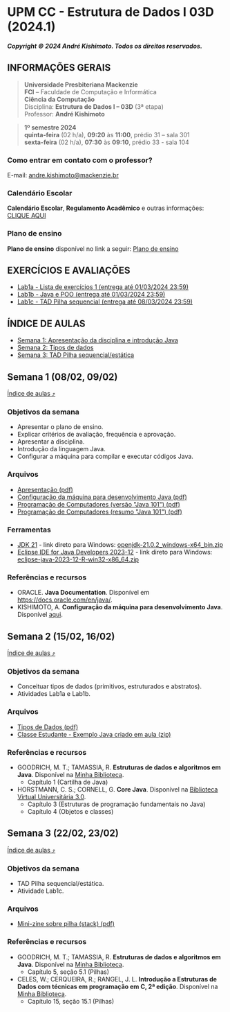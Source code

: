 # UPM CC - Estrutura de Dados I 03D (2024.1)

***Copyright &copy; 2024 André Kishimoto. Todos os direitos reservados.***

## INFORMAÇÕES GERAIS

> **Universidade Presbiteriana Mackenzie**<br>
> **FCI** – Faculdade de Computação e Informática<br>
> **Ciência da Computação**<br>
> Disciplina: **Estrutura de Dados I – 03D** (3ª etapa)<br>
> Professor: **André Kishimoto**

> **1º semestre 2024**<br>
> **quinta-feira** (02 h/a), **09:20** às **11:00**, prédio 31 – sala 301<br>
> **sexta-feira** (02 h/a), **07:30** às **09:10**, prédio 33 - sala 104


### Como entrar em contato com o professor?

E-mail: <a href="mailto:andre.kishimoto@mackenzie.br">andre.kishimoto@mackenzie.br</a>


### Calendário Escolar

**Calendário Escolar**, **Regulamento Acadêmico** e outras informações: <a href="https://www.mackenzie.br/universidade/processos-academicos-para-coordenadoria-geral-de-relacionamento-e-atendimento/informacoes-ao-aluno/calendario-escolar" target="_blank">CLIQUE AQUI</a>


### Plano de ensino

**Plano de ensino** disponível no link a seguir:
[Plano de ensino](conteudo/plano-de-ensino/CC_3D_Plano_de_ensino_EstruturadeDadosI_2024_1.pdf)


## EXERCÍCIOS E AVALIAÇÕES

- [Lab1a - Lista de exercícios 1 (entrega até 01/03/2024 23:59)](atividades/n1/EDI-2024.1%20-%20Lab1a%20-%20Lista%20de%20Exercícios%201.pdf)
- [Lab1b - Java e POO (entrega até 01/03/2024 23:59)](atividades/n1/EDI-2024.1%20-%20Lab1b%20-%20Java%20e%20POO%20-%20Classe%20Palindromo.pdf)
- [Lab1c - TAD Pilha sequencial (entrega até 08/03/2024 23:59)](atividades/n1/EDI-2024.1%20-%20Lab1c%20-%20TAD%20Pilha.pdf)


## ÍNDICE DE AULAS

- [Semana 1: Apresentação da disciplina e introdução Java](#semana-1-0802-0902)
- [Semana 2: Tipos de dados](#semana-2-1502-1602)
- [Semana 3: TAD Pilha sequencial/estática](#semana-3-2202-2302)


## Semana 1 (08/02, 09/02)

[Índice de aulas ⤴](#índice-de-aulas)

### Objetivos da semana

- Apresentar o plano de ensino.
- Explicar critérios de avaliação, frequência e aprovação.
- Apresentar a disciplina.
- Introdução da linguagem Java.
- Configurar a máquina para compilar e executar códigos Java.

### Arquivos

- [Apresentação (pdf)](conteudo/semana-1/Apresentação.pdf)
- [Configuração da máquina para desenvolvimento Java (pdf)](conteudo/semana-1/EDI%20-%20Configuração%20da%20máquina%20para%20desenvolvimento%20Java%20-%20v1.2.pdf)
- [Programação de Computadores (versão "Java 101") (pdf)](conteudo/semana-1/Java101.pdf)
- [Programação de Computadores (resumo "Java 101") (pdf)](conteudo/semana-1/Java101-resumo.pdf)

### Ferramentas

- <a href="https://jdk.java.net/21" target="_blank">JDK 21</a> - link direto para Windows: [openjdk-21.0.2_windows-x64_bin.zip](https://download.java.net/java/GA/jdk21.0.2/f2283984656d49d69e91c558476027ac/13/GPL/openjdk-21.0.2_windows-x64_bin.zip)
- <a href="https://www.eclipse.org/downloads/packages/release/2023-12/r/eclipse-ide-java-developers" target="_blank">Eclipse IDE for Java Developers 2023-12</a> - link direto para Windows: [eclipse-java-2023-12-R-win32-x86_64.zip](https://www.eclipse.org/downloads/download.php?file=/technology/epp/downloads/release/2023-12/R/eclipse-java-2023-12-R-win32-x86_64.zip)

### Referências e recursos

- ORACLE. **Java Documentation**. Disponível em <a href="https://docs.oracle.com/en/java/" target="_blank">https://docs.oracle.com/en/java/</a>.
- KISHIMOTO, A. **Configuração da máquina para desenvolvimento Java**. Disponível [aqui](conteudo/semana-1/EDI%20-%20Configuração%20da%20máquina%20para%20desenvolvimento%20Java%20-%20v1.2.pdf).


## Semana 2 (15/02, 16/02)

[Índice de aulas ⤴](#índice-de-aulas)

### Objetivos da semana

- Conceituar tipos de dados (primitivos, estruturados e abstratos).
- Atividades Lab1a e Lab1b.

### Arquivos

- [Tipos de Dados (pdf)](conteudo/semana-2/TiposDeDados.pdf)
- [Classe Estudante - Exemplo Java criado em aula (zip)](conteudo/semana-2/ExemploEmAula-ClasseEstudante.zip)

### Referências e recursos

- GOODRICH, M. T.; TAMASSIA, R. **Estruturas de dados e algoritmos em Java**. Disponível na <a href="https://web3.mackenzie.br/biblioteca/access?libType=minhabiblioteca" target="_blank">Minha Biblioteca</a>.
  - Capítulo 1 (Cartilha de Java)
- HORSTMANN, C. S.; CORNELL, G. **Core Java**. Disponível na <a href="https://web3.mackenzie.br/biblioteca/access?libType=pearson" target="_blank">Biblioteca Virtual Universitária 3.0</a>.
  - Capítulo 3 (Estruturas de programação fundamentais no Java)
  - Capítulo 4 (Objetos e classes)


## Semana 3 (22/02, 23/02)

[Índice de aulas ⤴](#índice-de-aulas)

### Objetivos da semana

- TAD Pilha sequencial/estática.
- Atividade Lab1c.

### Arquivos

- [Mini-zine sobre pilha (stack) (pdf)](conteudo/semana-3/minizine_pilha_ak.pdf)

### Referências e recursos

- GOODRICH, M. T.; TAMASSIA, R. **Estruturas de dados e algoritmos em Java**. Disponível na <a href="https://web3.mackenzie.br/biblioteca/access?libType=minhabiblioteca" target="_blank">Minha Biblioteca</a>.
  - Capítulo 5, seção 5.1 (Pilhas)
- CELES, W.; CERQUEIRA, R.; RANGEL, J. L. **Introdução a Estruturas de Dados com técnicas em programação em C, 2ª edição**. Disponível na <a href="https://web3.mackenzie.br/biblioteca/access?libType=minhabiblioteca" target="_blank">Minha Biblioteca</a>.
  - Capítulo 15, seção 15.1 (Pilhas)
